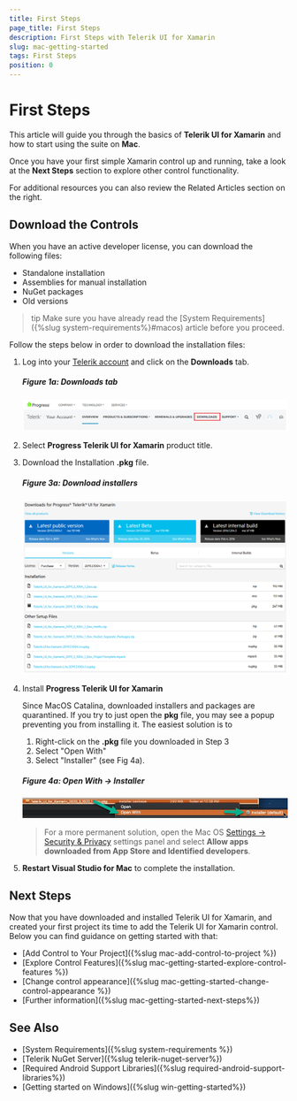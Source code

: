 ```yaml
---
title: First Steps
page_title: First Steps
description: First Steps with Telerik UI for Xamarin
slug: mac-getting-started
tags: First Steps
position: 0
---
```


# First Steps

This article will guide you through the basics of __Telerik UI for Xamarin__ and how to start using the suite on __Mac__.

Once you have your first simple Xamarin control up and running, take a look at the __Next Steps__ section to explore other control functionality.

For additional resources you can also review the Related Articles section on the right.

## Download the Controls

When you have an active developer license, you can download the following files:

* Standalone installation
* Assemblies for manual installation
* NuGet packages
* Old versions

>tip Make sure you have already read the [System Requirements]({%slug system-requirements%}#macos) article before you proceed.

Follow the steps below in order to download the installation files:

1. Log into your [Telerik account](https://www.telerik.com/account/) and click on the __Downloads__ tab.

	##### __Figure 1a: Downloads tab__
	![](images/download_product_files_1.png)

2. Select __Progress Telerik UI for Xamarin__ product title.

3. Download the Installation __.pkg__ file.

	##### __Figure 3a: Download installers__
	![](images/download_product_files_2.png)
	
4. Install __Progress Telerik UI for Xamarin__ 
	
	Since MacOS Catalina, downloaded installers and packages are quarantined. If you try to just open the **pkg** file, you may see a popup preventing you from installing it. The easiest solution is to
	1. Right-click on the **.pkg** file you downloaded in Step 3
	2. Select "Open With"
	3. Select "Installer" (see Fig 4a). 

	##### __Figure 4a: Open With -> Installer__
	![OpenWithInstaller](images/macos-open-with-installer.png)

	> For a more permanent solution, open the Mac OS [Settings -> Security & Privacy](https://support.apple.com/library/content/dam/edam/applecare/images/en_US/macos/Mojave/macos-mojave-system-preferences-security-general-require-disable-dark.jpg) settings panel and select **Allow apps downloaded from App Store and Identified developers**. 

5. **Restart Visual Studio for Mac** to complete the installation.

## Next Steps

Now that you have downloaded and installed Telerik UI for Xamarin, and created your first project its time to add the Telerik UI for Xamarin control. Below you can find guidance on getting started with that:

- [Add Control to Your Project]({%slug mac-add-control-to-project %})
- [Explore Control Features]({%slug mac-getting-started-explore-control-features %})
- [Change control appearance]({%slug mac-getting-started-change-control-appearance %})
- [Further information]({%slug mac-getting-started-next-steps%})

## See Also

- [System Requirements]({%slug system-requirements %})
- [Telerik NuGet Server]({%slug telerik-nuget-server%})
- [Required Android Support Libraries]({%slug required-android-support-libraries%})
- [Getting started on Windows]({%slug win-getting-started%})
